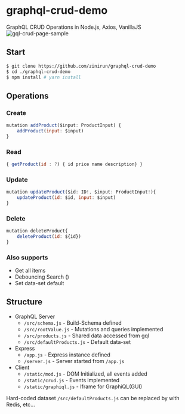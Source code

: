 # graphql-crud-demo
GraphQL CRUD Operations in Node.js, Axios, VanillaJS
<img src="https://github.com/zinirun/graphql-crud-demo/blob/main/img/readme.png" alt="gql-crud-page-sample" />

## Start
```bash
$ git clone https://github.com/zinirun/graphql-crud-demo
$ cd ./graphql-crud-demo
$ npm install # yarn install
```

## Operations

### Create
```js
mutation addProduct($input: ProductInput) {
    addProduct(input: $input)
}
```

### Read
```js
{ getProduct(id : ?) { id price name description} }
```

### Update
```js
mutation updateProduct($id: ID!, $input: ProductInput!){
    updateProduct(id: $id, input: $input)
}
```

### Delete
```js
mutation deleteProduct{
    deleteProduct(id: ${id})
}
```

### Also supports
- Get all items
- Debouncing Search ()
- Set data-set default

## Structure
- GraphQL Server
  - `/src/schema.js` - Build-Schema defined
  - `/src/rootValue.js` - Mutations and queries implemented
  - `/src/products.js` - Shared data accessed from gql
  - `/src/defaultProducts.js` - Default data-set
- Express
  - `/app.js` - Express instance defined
  - `/server.js` - Server started from `/app.js`
- Client
  - `/static/mod.js` - DOM Initialized, all events added
  - `/static/crud.js` - Events implemented
  - `/static/graphiql.js` - Iframe for GraphiQL(GUI)

Hard-coded dataset `/src/defaultProducts.js` can be replaced by with Redis, etc...